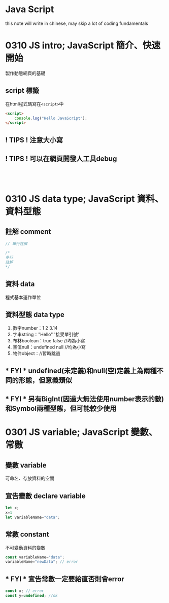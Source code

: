 # Java Script
this note will write in chinese, may skip a lot of coding fundamentals
# 0310 JS intro; JavaScript 簡介、快速開始
製作動態網頁的基礎  
## script 標籤
在html程式碼寫在`<script>`中  
```html
<script>
    console.log("Hello JavaScript");
</script>
```
## \! TIPS \! 注意大小寫
## \! TIPS \! 可以在網頁開發人工具debug

&nbsp;  
&nbsp; 

# 0310 JS data type; JavaScript 資料、資料型態
## 註解 comment
```js
// 單行註解

/* 
多行
註解 
*/
```
## 資料 data
程式基本運作單位  
## 資料型態 data type
1. 數字number：1 2 3.14  
2. 字串string："Hello" '接受單引號'  
3. 布林boolean：true false //均為小寫  
4. 空值null：undefined null //均為小寫  
5. 物件object：//暫時跳過  
## \* FYI \* undefined(未定義)和null(空)定義上為兩種不同的形態，但意義類似
## \* FYI \* 另有BigInt(因過大無法使用number表示的數)和Symbol兩種型態，但可能較少使用

# 0301 JS variable; JavaScript 變數、常數
## 變數 variable
可命名、存放資料的空間  
## 宣告變數 declare variable
```js
let x;
x=1
let variableName="data";
```
## 常數 constant
不可變動資料的變數
```js
const variableName="data";
variableName="newData"; // error
```
## \* FYI \* 宣告常數一定要給直否則會error
```js
const x; // error
const y=undefined; //ok
```
